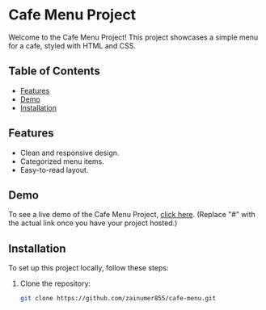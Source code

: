 # Cafe Menu Project

Welcome to the Cafe Menu Project! This project showcases a simple menu for a cafe, styled with HTML and CSS.

## Table of Contents
- [Features](#features)
- [Demo](#demo)
- [Installation](#installation)

## Features

- Clean and responsive design.
- Categorized menu items.
- Easy-to-read layout.

## Demo

To see a live demo of the Cafe Menu Project, [click here](https://cafemenu-project.netlify.app/). (Replace "#" with the actual link once you have your project hosted.)

## Installation

To set up this project locally, follow these steps:

1. Clone the repository:

   ```bash
   git clone https://github.com/zainumer855/cafe-menu.git

